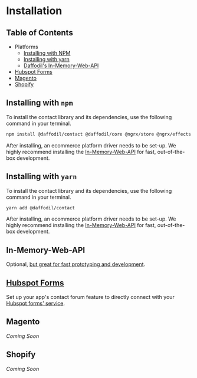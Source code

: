 # Installation

## Table of Contents
- Platforms
  - [Installing with NPM](#installing-with-npm)
  - [Installing with yarn](#installing-with-yarn)
  - [Daffodil's In-Memory-Web-API](#in-memory-web-api)
- [Hubspot Forms](#hubspot-forms)
- [Magento](#magento)
- [Shopify](#shopify)

## Installing with `npm`

To install the contact library and its dependencies, use the following command in your terminal.

```bash
npm install @daffodil/contact @daffodil/core @ngrx/store @ngrx/effects --save
```

After installing, an ecommerce platform driver needs to be set-up. We highly recommend installing the [In-Memory-Web-API](#in-memory-web-api) for fast, out-of-the-box development.

## Installing with `yarn`

To install the contact library and its dependencies, use the following command in your terminal.

```bash
yarn add @daffodil/contact
```

After installing, an ecommerce platform driver needs to be set-up. We highly recommend installing the [In-Memory-Web-API](#in-memory-web-api) for fast, out-of-the-box development.
## In-Memory-Web-API

Optional, [but great for fast prototyping and development](./drivers/in-memory-driver).

## [Hubspot Forms](./drivers/hubspot-forums-driver)
Set up your app's contact forum feature to directly connect with your [Hubspot forms' service](https://www.hubspot.com).
## Magento
*Coming Soon*
## Shopify
*Coming Soon*